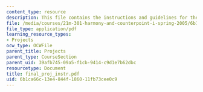 ```yaml
---
content_type: resource
description: This file contains the instructions and guidelines for the final project.
file: /media/courses/21m-301-harmony-and-counterpoint-i-spring-2005/6b1ca66c13e4844f186011fb73cee0c9_final_proj_instr.pdf
file_type: application/pdf
learning_resource_types:
- Projects
ocw_type: OCWFile
parent_title: Projects
parent_type: CourseSection
parent_uid: 39afb745-09a5-f1cb-9414-c9d1e7b62dbc
resourcetype: Document
title: final_proj_instr.pdf
uid: 6b1ca66c-13e4-844f-1860-11fb73cee0c9
---
```

